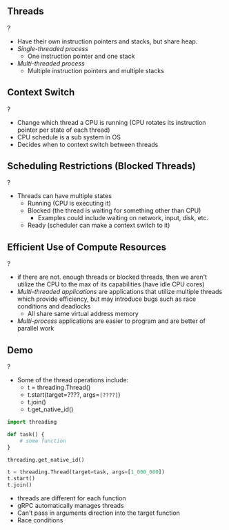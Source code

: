 ## Threads
?
- Have their own instruction pointers and stacks, but share heap.
- *Single-threaded process*
	- One instruction pointer and one stack
- *Multi-threaded process*
	- Multiple instruction pointers and multiple stacks

## Context Switch
?
- Change which thread a CPU is running (CPU rotates its instruction pointer per state of each thread)
- CPU schedule is a sub system in OS
- Decides when to context switch between threads

## Scheduling Restrictions (Blocked Threads)
?
- Threads can have multiple states
	- Running (CPU is executing it)
	- Blocked (the thread is waiting for something other than CPU)
		- Examples could include waiting on network, input, disk, etc. 
	- Ready (scheduler can make a context switch to it)

## Efficient Use of Compute Resources
?
- if there are not. enough threads or blocked threads, then we aren't utilize the CPU to the max of its capabilities (have idle CPU cores)
- *Multi-threaded applications* are applications that utilize multiple threads which provide efficiency, but may introduce bugs such as race conditions and deadlocks
	- All share same virtual address memory 
- *Multi-process* applications are easier to program and are better of parallel work

## Demo
?
- Some of the thread operations include:
	- t = threading.Thread()
	- t.start(target=????, args=`[????]`)
	- t.join()
	- t.get_native_id()
```python
import threading 

def task() {
	# some function
}

threading.get_native_id()

t = threading.Thread(target=task, args=[1_000_000])
t.start()
t.join() 
```
- threads are different for each function
- gRPC automatically manages threads
- Can't pass in arguments direction into the target function
- Race conditions